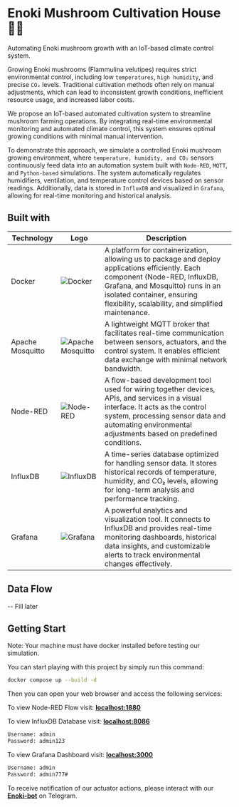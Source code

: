 # Enoki Mushroom Cultivation House 🌱🍄

Automating Enoki mushroom growth with an IoT-based climate control system.

Growing Enoki mushrooms (Flammulina velutipes) requires strict environmental control, including low `temperatures`, `high humidity`, and precise `CO₂` levels. Traditional cultivation methods often rely on manual adjustments, which can lead to inconsistent growth conditions, inefficient resource usage, and increased labor costs.

We propose an IoT-based automated cultivation system to streamline mushroom farming operations. By integrating real-time environmental monitoring and automated climate control, this system ensures optimal growing conditions with minimal manual intervention.

To demonstrate this approach, we simulate a controlled Enoki mushroom growing environment, where `temperature, humidity, and CO₂` sensors continuously feed data into an automation system built with `Node-RED`, `MQTT`, and `Python-based` simulations. The system automatically regulates humidifiers, ventilation, and temperature control devices based on sensor readings. Additionally, data is stored in `InfluxDB` and visualized in `Grafana`, allowing for real-time monitoring and historical analysis.

## Built with

| Technology       |                                                           Logo                              | Description                                  |
|-------------------|---------------------------------------------------------------------------------------------|----------------------------------------------|
| Docker           | ![Docker](https://www.docker.com/wp-content/uploads/2022/03/Moby-logo.png)                  | A platform for containerization, allowing us to package and deploy applications efficiently. Each component (Node-RED, InfluxDB, Grafana, and Mosquitto) runs in an isolated container, ensuring flexibility, scalability, and simplified maintenance.  |
| Apache Mosquitto | ![Apache Mosquitto](https://vmssoftware.com/images/intro/product/mosquitto.png) | A lightweight MQTT broker that facilitates real-time communication between sensors, actuators, and the control system. It enables efficient data exchange with minimal network bandwidth.        |
| Node-RED         | ![Node-RED](https://upload.wikimedia.org/wikipedia/commons/2/2b/Node-red-icon.png)          | A flow-based development tool used for wiring together devices, APIs, and services in a visual interface. It acts as the control system, processing sensor data and automating environmental adjustments based on predefined conditions.          |
| InfluxDB         | ![InfluxDB](https://marketplace.thinger.io/plugins/influxdb2/assets/influxdb.svg)           | A time-series database optimized for handling sensor data. It stores historical records of temperature, humidity, and CO₂ levels, allowing for long-term analysis and performance tracking.            |
| Grafana          | ![Grafana](https://upload.wikimedia.org/wikipedia/commons/thumb/a/a1/Grafana_logo.svg/800px-Grafana_logo.svg.png) | A powerful analytics and visualization tool. It connects to InfluxDB and provides real-time monitoring dashboards, historical data insights, and customizable alerts to track environmental changes effectively.  |

## Data Flow

-- Fill later

## Getting Start

Note: Your machine must have docker installed before testing our simulation.

You can start playing with this project by simply run this command:

```bash
docker compose up --build -d
```

Then you can open your web browser and access the following services:

To view Node-RED Flow visit: **[localhost:1880](https://localhost:1880)**

To view InfluxDB Database visit: **[localhost:8086](https://localhost:8086)**

```bash
Username: admin
Password: admin123
```

To view Grafana Dashboard visit: **[localhost:3000](https://localhost:3000)**

```bash
Username: admin
Password: admin777#
```

To receive notification of our actuator actions, please interact with our **[Enoki-bot](https://t.me/EnokiiBot)** on Telegram.
